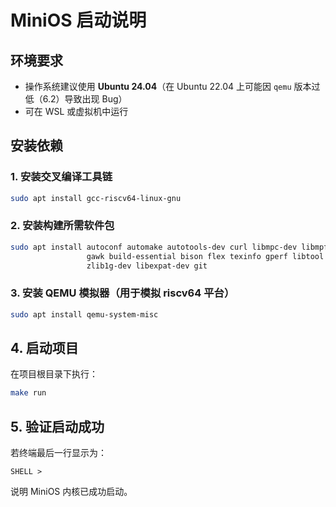 # MiniOS 启动说明

## 环境要求

- 操作系统建议使用 **Ubuntu 24.04**（在 Ubuntu 22.04 上可能因 `qemu` 版本过低（6.2）导致出现 Bug）
- 可在 WSL 或虚拟机中运行

## 安装依赖

### 1. 安装交叉编译工具链

```bash
sudo apt install gcc-riscv64-linux-gnu
```

### 2. 安装构建所需软件包

```bash
sudo apt install autoconf automake autotools-dev curl libmpc-dev libmpfr-dev libgmp-dev \
                 gawk build-essential bison flex texinfo gperf libtool patchutils bc \
                 zlib1g-dev libexpat-dev git
```

### 3. 安装 QEMU 模拟器（用于模拟 riscv64 平台）

```bash
sudo apt install qemu-system-misc
```

## 4. 启动项目

在项目根目录下执行：

```bash
make run
```

## 5. 验证启动成功

若终端最后一行显示为：

```
SHELL >
```

说明 MiniOS 内核已成功启动。
